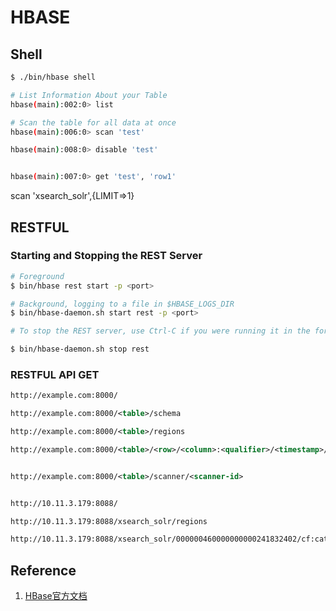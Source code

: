 # HBASE

## Shell

```bash
$ ./bin/hbase shell

# List Information About your Table
hbase(main):002:0> list

# Scan the table for all data at once
hbase(main):006:0> scan 'test'

hbase(main):008:0> disable 'test'


hbase(main):007:0> get 'test', 'row1'
```

scan 'xsearch_solr',{LIMIT=>1}

## RESTFUL

### Starting and Stopping the REST Server

```bash
# Foreground
$ bin/hbase rest start -p <port>

# Background, logging to a file in $HBASE_LOGS_DIR
$ bin/hbase-daemon.sh start rest -p <port>

# To stop the REST server, use Ctrl-C if you were running it in the foreground, or the following command if you were running it in the background.

$ bin/hbase-daemon.sh stop rest
```
### RESTFUL API GET

```xml
http://example.com:8000/

http://example.com:8000/<table>/schema

http://example.com:8000/<table>/regions

http://example.com:8000/<table>/<row>/<column>:<qualifier>/<timestamp>/content:raw


http://example.com:8000/<table>/scanner/<scanner-id>


http://10.11.3.179:8088/

http://10.11.3.179:8088/xsearch_solr/regions

http://10.11.3.179:8088/xsearch_solr/000000460000000000241832402/cf:cate_prop_ids
```

## Reference

1. [HBase官方文档](https://hbase.apache.org/book.html#_rest)
